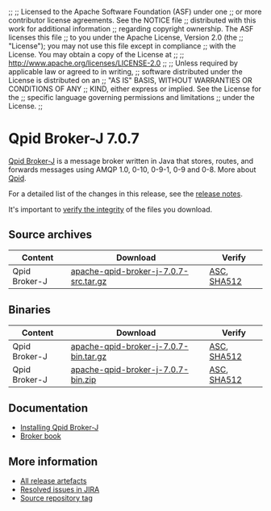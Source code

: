 ;;
;; Licensed to the Apache Software Foundation (ASF) under one
;; or more contributor license agreements.  See the NOTICE file
;; distributed with this work for additional information
;; regarding copyright ownership.  The ASF licenses this file
;; to you under the Apache License, Version 2.0 (the
;; "License"); you may not use this file except in compliance
;; with the License.  You may obtain a copy of the License at
;; 
;;   http://www.apache.org/licenses/LICENSE-2.0
;; 
;; Unless required by applicable law or agreed to in writing,
;; software distributed under the License is distributed on an
;; "AS IS" BASIS, WITHOUT WARRANTIES OR CONDITIONS OF ANY
;; KIND, either express or implied.  See the License for the
;; specific language governing permissions and limitations
;; under the License.
;;

# Qpid Broker-J 7.0.7

[Qpid Broker-J]({{site_url}}/components/broker-j/index.html) is a message broker written in Java that stores, routes,
and forwards messages using AMQP 1.0, 0-10, 0-9-1, 0-9 and 0-8.  More about
[Qpid]({{site_url}}/index.html).

For a detailed list of the changes in this release, see the [release
notes](release-notes.html).

It's important to [verify the
integrity]({{site_url}}/download.html#verify-what-you-download) of the
files you download.

## Source archives

| Content | Download | Verify |
|---------|----------|--------|
| Qpid Broker-J | [apache-qpid-broker-j-7.0.7-src.tar.gz](http://archive.apache.org/dist/qpid/broker-j/7.0.7/apache-qpid-broker-j-7.0.7-src.tar.gz) | [ASC](https://archive.apache.org/dist/qpid/broker-j/7.0.7/apache-qpid-broker-j-7.0.7-src.tar.gz.asc), [SHA512](https://archive.apache.org/dist/qpid/broker-j/7.0.7/apache-qpid-broker-j-7.0.7-src.tar.gz.sha512) |

## Binaries

| Content | Download | Verify |
|---------|----------|--------|
| Qpid Broker-J | [apache-qpid-broker-j-7.0.7-bin.tar.gz](http://archive.apache.org/dist/qpid/broker-j/7.0.7/binaries/apache-qpid-broker-j-7.0.7-bin.tar.gz) | [ASC](https://archive.apache.org/dist/qpid/broker-j/7.0.7/binaries/apache-qpid-broker-j-7.0.7-bin.tar.gz.asc), [SHA512](https://archive.apache.org/dist/qpid/broker-j/7.0.7/binaries/apache-qpid-broker-j-7.0.7-bin.tar.gz.sha512) |
| Qpid Broker-J | [apache-qpid-broker-j-7.0.7-bin.zip](http://archive.apache.org/dist/qpid/broker-j/7.0.7/binaries/apache-qpid-broker-j-7.0.7-bin.zip) | [ASC](https://archive.apache.org/dist/qpid/broker-j/7.0.7/binaries/apache-qpid-broker-j-7.0.7-bin.zip.asc), [SHA512](https://archive.apache.org/dist/qpid/broker-j/7.0.7/binaries/apache-qpid-broker-j-7.0.7-bin.zip.sha512) |

## Documentation


<div class="two-column" markdown="1">

 - [Installing Qpid Broker-J](book/Java-Broker-Installation.html)
 - [Broker book](book/index.html)

</div>


## More information

 - [All release artefacts](http://archive.apache.org/dist/qpid/broker-j/7.0.7)
 - [Resolved issues in JIRA](https://issues.apache.org/jira/issues/?jql=project+%3D+QPID+AND+fixVersion+%3D+%27qpid-java-broker-7.0.7%27+AND+resolution+%3D+%27fixed%27+ORDER+BY+priority+DESC)
 - [Source repository tag](https://gitbox.apache.org/repos/asf/qpid-broker-j.git/tree/refs/tags/7.0.7)

<script type="text/javascript">
  _deferredFunctions.push(function() {
      if ("7.0.7" === "{{current_broker_j_release}}" || "7.0.7" === "{{other_broker_j_release}}") {
          _modifyCurrentReleaseLinks();
      }
  });
</script>